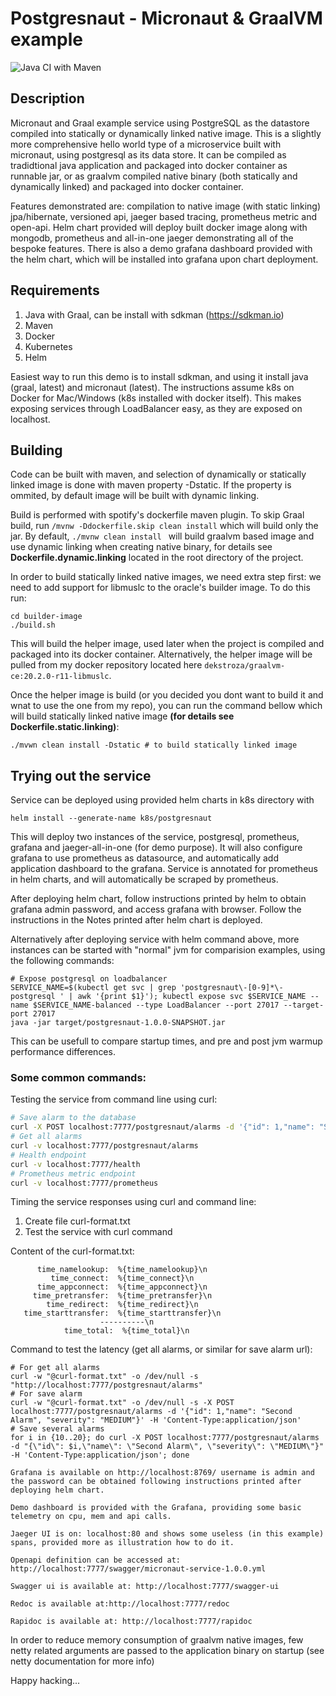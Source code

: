# Postgresnaut - Micronaut & GraalVM example
![Java CI with Maven](https://github.com/dekstroza/postgresnaut/workflows/Java%20CI%20with%20Maven/badge.svg)


## Description

Micronaut and Graal example service using PostgreSQL as the datastore compiled into statically or dynamically linked native image.
This is a slightly more comprehensive hello world type of a microservice built with micronaut, using postgresql as its data store. It can be compiled as tradidtional java application and packaged into docker container as runnable jar, or as graalvm compiled native binary (both statically and dynamically linked) and packaged into docker container.

Features demonstrated are: compilation to native image (with static linking) jpa/hibernate, versioned api, jaeger based tracing, prometheus metric and open-api. Helm chart provided will deploy built docker image along with mongodb, prometheus and all-in-one jaeger demonstrating all of the bespoke features. There is also a demo grafana dashboard provided with the helm chart, which will be installed into grafana upon chart deployment.

## Requirements

1. Java with Graal, can be install with sdkman (https://sdkman.io)
2. Maven
3. Docker
4. Kubernetes
5. Helm


Easiest way to run this demo is to install sdkman, and using it install java (graal, latest) and micronaut (latest). The instructions assume k8s on Docker for Mac/Windows (k8s installed with docker itself). This makes exposing services through LoadBalancer easy, as they are exposed on localhost.

## Building
Code can be built with maven, and selection of dynamically or statically linked image is done with maven property -Dstatic. If the property is ommited, by default image will be built with dynamic linking.

Build is performed with spotify's dockerfile maven plugin. To skip Graal build, run `/mvnw -Ddockerfile.skip clean install` which will build only the jar.
By default, ```./mvnw clean install ``` will build graalvm based image and use dynamic linking when creating native binary, for details see **Dockerfile.dynamic.linking** located in the root directory of the project.

In order to build statically linked native images, we need extra step first: we need to add support for libmuslc to the oracle's builder image. 
To do this run:
```
cd builder-image
./build.sh
```
This will build the helper image, used later when the project is compiled and packaged into its docker container. Alternatively, the helper image will be pulled from my docker repository located here ```dekstroza/graalvm-ce:20.2.0-r11-libmuslc```.

Once the helper image is build (or you decided you dont want to build it and wnat to use the one from my repo), you can run the command bellow which will build statically linked native image **(for details see Dockerfile.static.linking)**:
```
./mvwn clean install -Dstatic # to build statically linked image
```

## Trying out the service

Service can be deployed using provided helm charts in k8s directory with
```
helm install --generate-name k8s/postgresnaut
```
This will deploy two instances of the service, postgresql, prometheus, grafana and jaeger-all-in-one (for demo purpose). It
will also configure grafana to use prometheus as datasource, and automatically
add application dashboard to the grafana.
Service is annotated for prometheus in helm charts, and will automatically be
scraped by prometheus.

After deploying helm chart, follow instructions printed by helm to obtain
grafana admin password, and access grafana with browser. Follow the instructions in the Notes printed after helm chart is deployed.

Alternatively after deploying service with helm command above, more instances
can be started with "normal" jvm for comparision examples, using the following commands:
```
# Expose postgresql on loadbalancer
SERVICE_NAME=$(kubectl get svc | grep 'postgresnaut\-[0-9]*\-postgresql ' | awk '{print $1}'); kubectl expose svc $SERVICE_NAME --name $SERVICE_NAME-balanced --type LoadBalancer --port 27017 --target-port 27017
java -jar target/postgresnaut-1.0.0-SNAPSHOT.jar
```
This can be usefull to compare startup times, and pre and post jvm warmup performance differences.

### Some common commands:

Testing the service from command line using curl:

```bash
# Save alarm to the database
curl -X POST localhost:7777/postgresnaut/alarms -d '{"id": 1,"name": "Second Alarm", "severity": "MEDIUM"}' -H 'Content-Type:application/json'
# Get all alarms
curl -v localhost:7777/postgresnaut/alarms
# Health endpoint
curl -v localhost:7777/health
# Prometheus metric endpoint
curl -v localhost:7777/prometheus
```
Timing the service responses using curl and command line:

1. Create file curl-format.txt
2. Test the service with curl command

Content of the curl-format.txt:
```
      time_namelookup:  %{time_namelookup}\n
         time_connect:  %{time_connect}\n
      time_appconnect:  %{time_appconnect}\n
     time_pretransfer:  %{time_pretransfer}\n
        time_redirect:  %{time_redirect}\n
   time_starttransfer:  %{time_starttransfer}\n
                    ----------\n
            time_total:  %{time_total}\n
``` 
Command to test the latency (get all alarms, or similar for save alarm url):
```
# For get all alarms
curl -w "@curl-format.txt" -o /dev/null -s "http://localhost:7777/postgresnaut/alarms"
# For save alarm
curl -w "@curl-format.txt" -o /dev/null -s -X POST localhost:7777/postgresnaut/alarms -d '{"id": 1,"name": "Second Alarm", "severity": "MEDIUM"}' -H 'Content-Type:application/json'
# Save several alarms
for i in {10..20}; do curl -X POST localhost:7777/postgresnaut/alarms -d "{\"id\": $i,\"name\": \"Second Alarm\", \"severity\": \"MEDIUM\"}" -H 'Content-Type:application/json'; done
```
```
Grafana is available on http://localhost:8769/ username is admin and the password can be obtained following instructions printed after deploying helm chart.
```

```
Demo dashboard is provided with the Grafana, providing some basic telemetry on cpu, mem and api calls.
```

```
Jaeger UI is on: localhost:80 and shows some useless (in this example) spans, provided more as illustration how to do it.
```

```
Openapi definition can be accessed at: http://localhost:7777/swagger/micronaut-service-1.0.0.yml
```

```
Swagger ui is available at: http://localhost:7777/swagger-ui
```

```
Redoc is available at:http://localhost:7777/redoc
```

```
Rapidoc is available at: http://localhost:7777/rapidoc
```

In order to reduce memory consumption of graalvm native images, few netty related arguments are passed to the application binary on startup (see netty documentation for more info)


Happy hacking...

